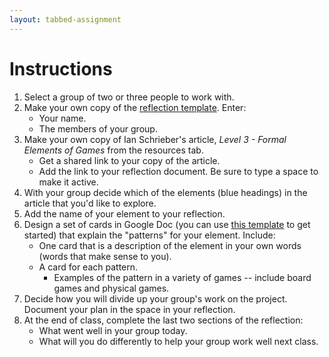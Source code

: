 ```yaml
---
layout: tabbed-assignment
---
```


# Instructions

1. Select a group of two or three people to work with.
1. Make your own copy of the [reflection template][template]. Enter:
   * Your name.
   * The members of your group.
1. Make your own copy of Ian Schrieber's article, *Level 3 - Formal Elements of Games* from the resources tab.
   * Get a shared link to your copy of the article.
   * Add the link to your reflection document. Be sure to type a space to make it active.
1. With your group decide which of the elements (blue headings) in the article that you'd like to explore.
1. Add the name of your element to your reflection.
1. Design a set of cards in Google Doc (you can use [this template][card-template] to get started) that explain the "patterns" for your element. Include:
   - One card that is a description of the element in your own words (words that make sense to you).
   - A card for each pattern.
      - Examples of the pattern in a variety of games -- include board games and physical games.
1. Decide how you will divide up your group's work on the project. Document your plan in the space in your reflection.
1. At the end of class, complete the last two sections of the reflection:
   - What went well in your group today.
   - What will you do differently to help your group work well next class.


<!-- Don't edit links here, change them in _data/assignment.yml instead, -->

[card-template]: <{{site.data.assignment.card-template}}>
[slides]: <{{site.data.assignment.slides}}>
[template]: <{{site.data.assignment.template}}>
